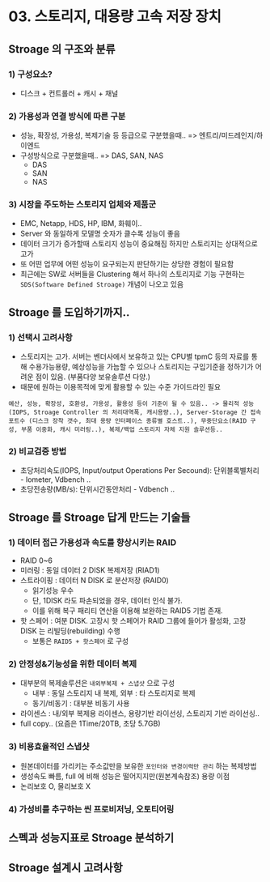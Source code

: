 

# 03. 스토리지, 대용량 고속 저장 장치

## Stroage 의 구조와 분류
### 1) 구성요소?
 - 디스크 + 컨트롤러 + 캐시 + 채널

### 2) 가용성과 연결 방식에 따른 구분
 - 성능, 확장성, 가용성, 복제기술 등 등급으로 구분했을때.. => 엔트리/미드레인지/하이엔드
 - 구성방식으로 구분했을때.. => DAS, SAN, NAS
     - DAS
     - SAN
     - NAS

### 3) 시장을 주도하는 스토리지 업체와 제품군
 - EMC, Netapp, HDS, HP, IBM, 화훼이..
 - Server 와 동일하게 모델명 숫자가 클수록 성능이 좋음
 - 데이터 크기가 증가할때 스토리지 성능이 중요해짐 하지만 스토리지는 상대적으로 고가
 - 또 어떤 업무에 어떤 성능이 요구되는지 판단하기는 상당한 경험이 필요함
 - 최근에는 SW로 서버들을 Clustering 해서 하나의 스토리지로 기능 구현하는 `SDS(Software Defined Stroage)` 개념이 나오고 있음

## Stroage 를 도입하기까지..

### 1) 선택시 고려사항
 - 스토리지는 고가. 서버는 벤더사에서 보유하고 있는 CPU별 tpmC 등의 자료를 통해 수용가능용량, 예상성능을 가늠할 수 있으나 스토리지는 구입기준을 정하기가 어려운 점이 있음. (부품다양 보유솔루션 다양.)
 - 때문에 원하는 이용목적에 맞게 활용할 수 있는 수준 가이드라인 필요
```
예산, 성능, 확장성, 호환성, 가용성, 활용성 등이 기준이 될 수 있음.. -> 물리적 성능 (IOPS, Stroage Controller 의 처리대역폭, 캐시용량..), Server-Storage 간 접속 포트수 (디스크 장착 갯수, 최대 용량 인터페이스 종류별 호스트..), 무중단요소(RAID 구성, 부품 이중화, 캐시 미러링..), 복제/백업 스토리지 자체 지원 솔루션등..
```
### 2) 비교검증 방법
 - 초당처리속도(IOPS, Input/output Operations Per Secound): 단위블록별처리 - Iometer, Vdbench ..
 - 초당전송량(MB/s): 단위시간동안처리 - Vdbench ..


## Stroage 를 Stroage 답게 만드는 기술들

### 1) 데이터 접근 가용성과 속도를 향상시키는 RAID
 - RAID 0~6
 - 미러링 : 동일 데이터 2 DISK 복제저장 (RIAD1)
 - 스트라이핑 : 데이터 N DISK 로 분산저장 (RAID0)
    - 읽기성능 우수
    - 단, 1DISK 라도 파손되었을 경우, 데이터 인식 불가.
    - 이를 위해 복구 패리티 연산을 이용해 보완하는 RAID5 기법 존재.
 - 핫 스페어 : 여분 DISK. 고장시 핫 스페어가 RAID 그룹에 들어가 활성화, 고장 DISK 는 리빌딩(rebuilding) 수행
    - 보통은 `RAID5 + 핫스페어` 로 구성

### 2) 안정성&기능성을 위한 데이터 복제
 - 대부분의 복제솔루션은 `내외부복제 + 스냅샷` 으로 구성
    - 내부 : 동일 스토리지 내 복제, 외부 : 타 스토리지로 복제
    - 동기/비동기 : 대부분 비동기 사용  
 - 라이센스 : 내/외부 복제용 라이센스, 용량기반 라이선싱, 스토리지 기반 라이선싱..
 - full copy.. (요즘은 1Time/20TB, 초당 5.7GB)

### 3) 비용효율적인 스냅샷
 - 원본데이터를 가리키는 주소값만을 보유한 `포인터와 변경이력만 관리` 하는 복제방법
 - 생성속도 빠름, full 에 비해 성능은 떨어지지만(원본계속참조) 용량 이점
 - 논리보호 O, 물리보호 X

### 4) 가성비를 추구하는 씬 프로비저닝, 오토티어링




## 스펙과 성능지표로 Stroage 분석하기

## Stroage 설계시 고려사항
